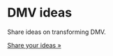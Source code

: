 # DMV ideas

Share ideas on transforming DMV.

[Share your ideas &raquo;](https://github.com/CivicDMV/ideas/issues/new)
